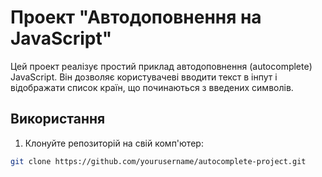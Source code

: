 # Проект "Автодоповнення на JavaScript"

Цей проект реалізує простий приклад автодоповнення (autocomplete) JavaScript. Він дозволяє користувачеві вводити текст в інпут і відображати список країн, що починаються з введених символів.

## Використання

1. Клонуйте репозиторій на свій комп'ютер:

``` bash
git clone https://github.com/yourusername/autocomplete-project.git
